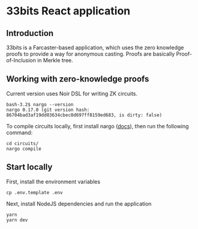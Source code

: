 # 33bits React application

## Introduction

33bits is a Farcaster-based application, which uses the zero knowledge proofs to provide a way for anonymous casting. Proofs are
basically Proof-of-Inclusion in Merkle tree.

## Working with zero-knowledge proofs

Current version uses Noir DSL for writing ZK circuits.

```
bash-3.2$ nargo --version
nargo 0.17.0 (git version hash: 86704bad3af19dd03634cbec0d697ff8159ed683, is dirty: false)
```

To compile circuits locally, first install nargo ([docs](https://noir-lang.org/)), then run the following command:

```
cd circuits/
nargo compile
```

## Start locally

First, install the environment variables

```
cp .env.template .env
```

Next, install NodeJS dependencies and run the application

```
yarn
yarn dev
```
